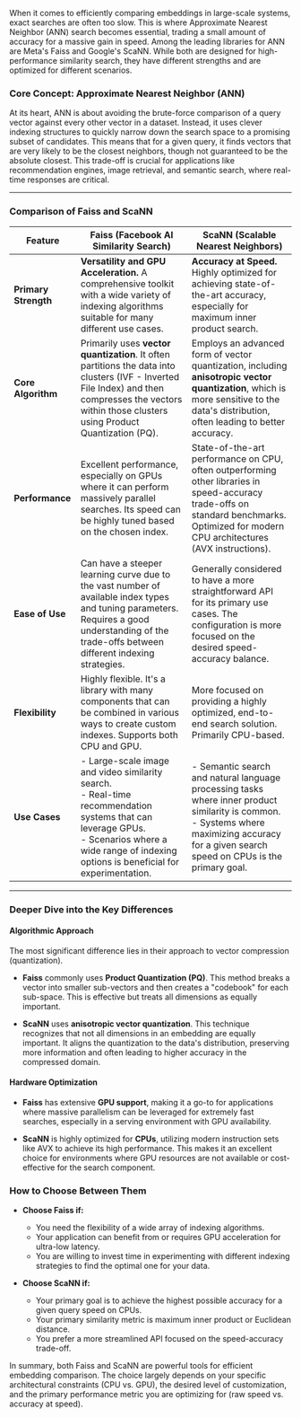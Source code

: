 When it comes to efficiently comparing embeddings in large-scale systems, exact searches are often too slow. This is where Approximate Nearest Neighbor (ANN) search becomes essential, trading a small amount of accuracy for a massive gain in speed. Among the leading libraries for ANN are Meta's Faiss and Google's ScaNN. While both are designed for high-performance similarity search, they have different strengths and are optimized for different scenarios.

### Core Concept: Approximate Nearest Neighbor (ANN)

At its heart, ANN is about avoiding the brute-force comparison of a query vector against every other vector in a dataset. Instead, it uses clever indexing structures to quickly narrow down the search space to a promising subset of candidates. This means that for a given query, it finds vectors that are very likely to be the closest neighbors, though not guaranteed to be the absolute closest. This trade-off is crucial for applications like recommendation engines, image retrieval, and semantic search, where real-time responses are critical.

-----

### Comparison of Faiss and ScaNN

| Feature | Faiss (Facebook AI Similarity Search) | ScaNN (Scalable Nearest Neighbors) |
| --- | --- | --- |
| **Primary Strength** | **Versatility and GPU Acceleration.** A comprehensive toolkit with a wide variety of indexing algorithms suitable for many different use cases. | **Accuracy at Speed.** Highly optimized for achieving state-of-the-art accuracy, especially for maximum inner product search. |
| **Core Algorithm** | Primarily uses **vector quantization**. It often partitions the data into clusters (IVF - Inverted File Index) and then compresses the vectors within those clusters using Product Quantization (PQ). | Employs an advanced form of vector quantization, including **anisotropic vector quantization**, which is more sensitive to the data's distribution, often leading to better accuracy. |
| **Performance** | Excellent performance, especially on GPUs where it can perform massively parallel searches. Its speed can be highly tuned based on the chosen index. | State-of-the-art performance on CPU, often outperforming other libraries in speed-accuracy trade-offs on standard benchmarks. Optimized for modern CPU architectures (AVX instructions). |
| **Ease of Use** | Can have a steeper learning curve due to the vast number of available index types and tuning parameters. Requires a good understanding of the trade-offs between different indexing strategies. | Generally considered to have a more straightforward API for its primary use cases. The configuration is more focused on the desired speed-accuracy balance. |
| **Flexibility**| Highly flexible. It's a library with many components that can be combined in various ways to create custom indexes. Supports both CPU and GPU. | More focused on providing a highly optimized, end-to-end search solution. Primarily CPU-based. |
| **Use Cases** | - Large-scale image and video similarity search.<br>- Real-time recommendation systems that can leverage GPUs.<br>- Scenarios where a wide range of indexing options is beneficial for experimentation. | - Semantic search and natural language processing tasks where inner product similarity is common.<br>- Systems where maximizing accuracy for a given search speed on CPUs is the primary goal. |

-----

### Deeper Dive into the Key Differences

#### Algorithmic Approach

The most significant difference lies in their approach to vector compression (quantization).

  * **Faiss** commonly uses **Product Quantization (PQ)**. This method breaks a vector into smaller sub-vectors and then creates a "codebook" for each sub-space. This is effective but treats all dimensions as equally important.

  * **ScaNN** uses **anisotropic vector quantization**. This technique recognizes that not all dimensions in an embedding are equally important. It aligns the quantization to the data's distribution, preserving more information and often leading to higher accuracy in the compressed domain.

#### Hardware Optimization

  * **Faiss** has extensive **GPU support**, making it a go-to for applications where massive parallelism can be leveraged for extremely fast searches, especially in a serving environment with GPU availability.

  * **ScaNN** is highly optimized for **CPUs**, utilizing modern instruction sets like AVX to achieve its high performance. This makes it an excellent choice for environments where GPU resources are not available or cost-effective for the search component.

### How to Choose Between Them

  * **Choose Faiss if:**

      * You need the flexibility of a wide array of indexing algorithms.
      * Your application can benefit from or requires GPU acceleration for ultra-low latency.
      * You are willing to invest time in experimenting with different indexing strategies to find the optimal one for your data.

  * **Choose ScaNN if:**

      * Your primary goal is to achieve the highest possible accuracy for a given query speed on CPUs.
      * Your primary similarity metric is maximum inner product or Euclidean distance.
      * You prefer a more streamlined API focused on the speed-accuracy trade-off.

In summary, both Faiss and ScaNN are powerful tools for efficient embedding comparison. The choice largely depends on your specific architectural constraints (CPU vs. GPU), the desired level of customization, and the primary performance metric you are optimizing for (raw speed vs. accuracy at speed).

